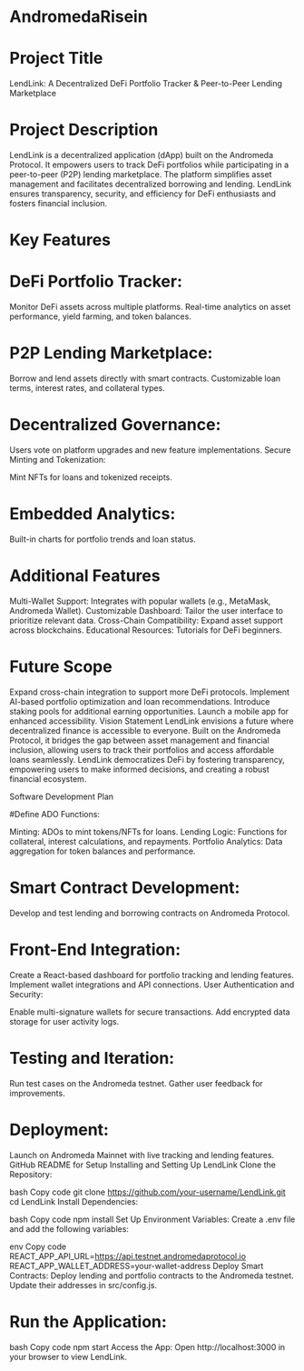 # AndromedaRisein


# Project Title
LendLink: A Decentralized DeFi Portfolio Tracker & Peer-to-Peer Lending Marketplace

# Project Description
LendLink is a decentralized application (dApp) built on the Andromeda Protocol. It empowers users to track DeFi portfolios while participating in a peer-to-peer (P2P) lending marketplace. The platform simplifies asset management and facilitates decentralized borrowing and lending. LendLink ensures transparency, security, and efficiency for DeFi enthusiasts and fosters financial inclusion.

# Key Features
# DeFi Portfolio Tracker:

Monitor DeFi assets across multiple platforms.
Real-time analytics on asset performance, yield farming, and token balances.

# P2P Lending Marketplace:

Borrow and lend assets directly with smart contracts.
Customizable loan terms, interest rates, and collateral types.

# Decentralized Governance:

Users vote on platform upgrades and new feature implementations.
Secure Minting and Tokenization:

Mint NFTs for loans and tokenized receipts.

# Embedded Analytics:

Built-in charts for portfolio trends and loan status.

# Additional Features
Multi-Wallet Support: Integrates with popular wallets (e.g., MetaMask, Andromeda Wallet).
Customizable Dashboard: Tailor the user interface to prioritize relevant data.
Cross-Chain Compatibility: Expand asset support across blockchains.
Educational Resources: Tutorials for DeFi beginners.

# Future Scope
Expand cross-chain integration to support more DeFi protocols.
Implement AI-based portfolio optimization and loan recommendations.
Introduce staking pools for additional earning opportunities.
Launch a mobile app for enhanced accessibility.
Vision Statement
LendLink envisions a future where decentralized finance is accessible to everyone. Built on the Andromeda Protocol, it bridges the gap between asset management and financial inclusion, allowing users to track their portfolios and access affordable loans seamlessly. LendLink democratizes DeFi by fostering transparency, empowering users to make informed decisions, and creating a robust financial ecosystem.

Software Development Plan

#Define ADO Functions:

Minting: ADOs to mint tokens/NFTs for loans.
Lending Logic: Functions for collateral, interest calculations, and repayments.
Portfolio Analytics: Data aggregation for token balances and performance.

# Smart Contract Development:

Develop and test lending and borrowing contracts on Andromeda Protocol.

# Front-End Integration:

Create a React-based dashboard for portfolio tracking and lending features.
Implement wallet integrations and API connections.
User Authentication and Security:

Enable multi-signature wallets for secure transactions.
Add encrypted data storage for user activity logs.

# Testing and Iteration:

Run test cases on the Andromeda testnet.
Gather user feedback for improvements.

# Deployment:

Launch on Andromeda Mainnet with live tracking and lending features.
GitHub README for Setup
Installing and Setting Up LendLink
Clone the Repository:

bash
Copy code
git clone https://github.com/your-username/LendLink.git
cd LendLink
Install Dependencies:

bash
Copy code
npm install
Set Up Environment Variables:
Create a .env file and add the following variables:

env
Copy code
REACT_APP_API_URL=https://api.testnet.andromedaprotocol.io
REACT_APP_WALLET_ADDRESS=your-wallet-address
Deploy Smart Contracts:
Deploy lending and portfolio contracts to the Andromeda testnet. Update their addresses in src/config.js.

# Run the Application:

bash
Copy code
npm start
Access the App:
Open http://localhost:3000 in your browser to view LendLink.

